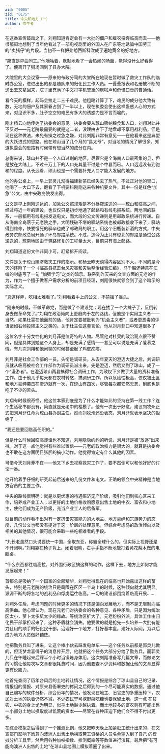 ```yaml
---
aid: "0005"
zid: "0175"
title: 中央和地方（一）
author: 吹牛者
---
```


在这番宣传鼓动之下，刘翔知道肯定会有一大批的佃户和雇农投奔临高而去——他很郁闷地想到了当年他看过了一部电视剧里的外国人在广东等地诱骗中国劳工的“卖猪仔”的片段。当初不一样把弗朗西斯科吹成了遍地黄金的好地方。

“简直是异曲同工。”他嘀咕着，默默地看了一会热闹的场面，觉得没什么好看得了。便离开了粥场回到了县办大院。

大院里的大会议室——原来的布政分司的大堂所在地现在暂时做了救灾工作队的临时办公室，进进出出的都是随队来的归化民工作人员。一叠叠报表和名册被不断的送出去又拿回来，院子里充满了中文打字机笨重的劈啪声和奇怪口音的普通话。

看今天的模样，起码会拉走二三千难民。他粗略计算了下，难民的成分他大致有数，无地的佃户及其家眷占到了一半以上，现在执委会使出这样蛊惑人心的方式来，对见识不多，肚子空空的难民有多大的诱惑力是不言而喻的。

刚才杨云向他传达了执委会的意见。执委会要从琼山吸纳粮食和人口，刘翔对此并不反对——元老院最需要的就是这二者，没理由占下了地盘却不享用战利品，但是现在这种做法，未免有操之过急之嫌，对此刘翔非常有意见——在他看来这是典型的大跃进式的思路。他在琼山当了几个月的“县太爷”，对当地的情况了解很多，知道执委会的思路有时候带有想当然的成分在内。

总得来说，琼山并不是一个人口过剩的地区，尽管它是全海南人口最密集的县，但是放在大陆上，不过十万上下的人口充其量不过是个中县而已。人口远远没有到饱和的程度。从长远看，琼山也是一个需要补充人口才能大发展的地方。

他的办公桌上，一早上郭灵儿沏得福建新茶已经失去了热气，不过正对他的胃口，他喝了一大口下去，翻看了下机要科刚刚送来各种机要文件。其中一份是红色“加急”公文，由中央政务院发出得。

公文是早上刚刚送达的，加急公文照规矩是不分昼夜递送的——琼山和临高之间，经过将近一年的建设，也仅仅只是初步地通了邮路和有线电报系统。两地间的联系，一般都用有线电报发送电文，而大段的公文传递则是用邮政系统进行传递。自从海南全岛落于元老院之手，大明残破不堪的驿站系统也被邮政接收下来了，驿站得到维修，快要饿死的驿卒也成了邮政局的职工。用这个旧瓶装新酒的方式，中央政务院邮政总局开通了环岛邮路系统。不过，迄今为止只有琼北的邮路是通过公路递送的，琼南地区由于驿路修复的工程量太大，目前只有海上邮路。

刘翔知道这份文件非同小可，赶紧拆开阅读。

文件是关于琼山赈济救灾工作的指示。和杨云昨天谈得内容区别不大，不同的是今天的还附了一个《临高县抗击台风灾害和灾后整治经验汇编》，马千瞩还特意在汇编的封底写了一句 “加强学习”之类的暗示。联系到昨天来的文宣方面的元老的作为，作为一个擅于做客户需求分析的前项目经理，刘翔很快就领会到了这个暗示的实际含义。

“真这样弄，吃相太难看了。”刘翔看着手上的公文，不禁摇了摇头。

“刚来的时候，不做革命党，而是做了个建设党；现在搂了一个大摊子了，反倒转身去做革命党了。”刘翔在政治倾向上更趋向于左的路线，但他是个实用主义者——当然，如果杜雯在他面前的话，他肯定要被批判为“机会主义者”，或者更恶毒的评语诸如右倾投降主义之类的。关于杜主任这套言论，他从刘月菲口中知道很多了

这位名字十分女性化的刘月菲是位奇特的人物。尽管他对杜雯的政治观点很不赞同，但是具体到她这个人身上，却是充满了感情——甚至可以说是充满了爱慕之情。有几次刘翔和他闲聊的时候甚至起了鸡皮疙瘩。

刘月菲是社会工作部的一员，头衔是调研员。从去年夏天的澄迈大捷之后，刘调研员就从临高被社会工作部作为调研员派出来，先是澄迈，然后又到了琼山，成了一个“漫游者”。在澄迈琼山两县搞得社会调研工作，为政权下乡做了大量的资料准备工作。由于他几乎每天都在农村转悠，搞调研工作，所以危险性极高，仅仅被土匪和地方豪绅袭击在澄迈就有一次，在琼山有四次，尽管每次都安然无恙，到底也是吃了不少的苦头。

刘翔有时候很奇怪，他这位本家到底是为了什么才能如此的坚持在第一线工作？连个生活秘书都没有，简直就是元老中的楷模了。他有一次出于好意，建议刘牧州正式把刘月菲任命为琼山县办副主任。然而刘牧州还没表态，刘月菲就表示坚决的拒绝了：

“我还是要回临高任职的。”

但是什么时候回临高却谁也不知道，刘翔隐隐约约的听说，刘月菲是被“放逐”出来得。对于这一点他觉得有些难以置信——元老的政治权力是很大的，就算是执委会也不敢在这方面明目张胆的搞小动作。他觉得肯定有什么其他的因素。

可惜今天刘月菲不在——他又下乡去视察救灾工作了，要不然倒可以和他好好的讨论一番。

他开始着手仔细的研究起前后送来的几份文件和电文。正确的领会中央精神是当地方官员的主要工作。

中央的路线很明确：就是以更优惠的待遇赈济无产阶级，吸引他们到核心区来工作，培养成产业工人；以更好的土地价格收购愿意出售土地的中农、富农和小地主，使他们成为无产阶级，充当产业工人的后备军。

就目前的动作看不出对有一定抗击灾害能力的大地主、地方豪绅和宗族势力的态度，几份公文也都没有提对于这一阶层的处理意见，但综合考虑马的政治倾向以及相关的其他情况，很可能会采取一些吃相难看的手段。

“九长老虽然口头说要统一中国，全取东亚，称霸全球什么的，但实际上视野还是不开阔啊。”刘翔靠在椅子背上，闭着眼睛，右手手指不断地敲打着黄花梨木做的电脑桌。

“什么东西都往临高拉，对外围行政区搞这样的动作，这样下去，地方上如何才能发展起来！”

首都总是吸纳了一个国家的全部精华，刘翔觉得现在的临高也开始露出这样的苗头，特别是元老院的统治只是局限在区区一个岛上的时候，这种倾向就尤其明显。源源不断的将各地的战利品和俘虏运往临高，一切的建设都围绕着临高开展……

刘翔外任后，考虑问题的时候更多的情况下还是偏向发展地方，而不是无限制向临高供血。他心里认为，现在元老们对执委会的各种意见、各种矛盾，只是因为统治区太小，萝卜太多坑太少的缘故。等统治区扩大了，元老纷纷外派，具体工作由归化民干部承担起来了，这种矛盾就会消失。他要做的就是抢先一步培养一大批有能力且用的顺手的归化民干部，治理好一个地方，打好基本盘，建好人际网，为以后成为地方大员做好铺垫。

他把勤务兵叫了进来，让这个棒小伙去踩发电单车——这个任务以前都是郭灵儿做的，但汤梦龙喜得子的消息传开后，他就把这个任务大部分分给了勤务兵，而郭灵儿只在午睡起来后踩半个小时当锻炼身体用。这次刘翔准备写几篇文章，而做论文的习惯让他每次写文章都很耗费时间，因为他要查不少资料和数据让他的文章显得更有说服力。

他首先查阅了历年台风后的土地转让情况，这个情报是综合了琼山县自己的记录、情报组的情报、对原来县衙署吏的拷问之后得到的一个尽可能真实的数据。通过他自己编写的软件分析，综合历年的情况，他发现在地主、旧官吏的多重压榨下，农民对土地的执着仍然不减，不少农民宁可挖野菜吃糠也要保留土地，这一点 在贫农、中农的身上尤为明显，似乎土地越少越执着。而土地较多的富农则有可能出售一小部分土地以换取度过饥荒的资本——尽管在各种压迫下他们会不得不付出更多。

在综合模拟之后得到了一个推测比例，他又把昨天晚上加紧赶工统计出来的，在文宣部门影响下愿意向澳洲人出售土地换取劳工资格的人员名单输入到了自己 的模拟分析工具里，然后用各种加权指数、推测概率等等数值进行演算，最后把“有可能向澳洲人出售的土地”在琼山县地图上模拟着圈了出来。
